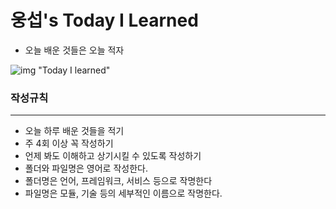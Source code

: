 # 웅섭's Today I Learned

-  오늘 배운 것들은 오늘 적자
  
![img](https://i1.daumcdn.net/thumb/C300x240/?fname=https://blog.kakaocdn.net/dn/3H0pg/btqEAMKeaky/UIxtAXObYwrlnsvTY1WdY0/img.jpg) "Today I learned"
### 작성규칙
---
 - 오늘 하루 배운 것들을 적기
 - 주 4회 이상 꼭 작성하기
 - 언제 봐도 이해하고 상기시킬 수 있도록 작성하기
 - 폴더와 파일명은 영어로 작성한다.
 - 폴더명은 언어, 프레임워크, 서비스 등으로 작명한다
 - 파일명은 모듈, 기술 등의 세부적인 이름으로 작명한다.
